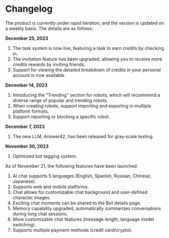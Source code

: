 # Changelog

The product is currently under rapid iteration, and the version is updated on a weekly basis. The details are as follows:

**December 25, 2023**
1. The task system is now live, featuring a task to earn credits by checking in.
2. The invitation feature has been upgraded, allowing you to receive more credits rewards by inviting friends.
3. Support for viewing the detailed breakdown of credits in your personal account is now available.

**December 14, 2023**
1. Introducing the "Trending" section for robots, which will recommend a diverse range of popular and trending robots.
2. When creating robots, support importing and exporting in multiple platform formats.
3. Support reporting or blocking a specific robot.

**December 7, 2023**
1. The new LLM, Answer42, has been released for gray-scale testing.

**November 30, 2023**
1. Optimized bot tagging system.

As of November 21, the following features have been launched:
1. AI chat supports 5 languages (English, Spanish, Russian, Chinese, Japanese).
2. Supports web and mobile platforms.
3. Chat allows for customizable chat background and user-defined character images.
4. Exciting chat moments can be shared to the Bot details page.
5. Memory capability upgraded, automatically summarizes conversations during long chat sessions.
6. More customizable chat features (message length, language model switching).
7. Supports multiple payment methods (credit card/crypto).
